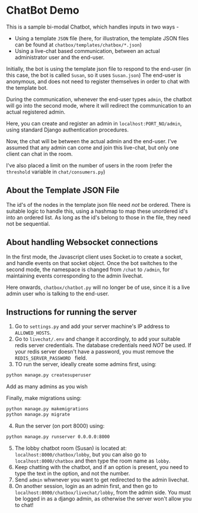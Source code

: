 # ChatBot Demo

This is a sample bi-modal Chatbot, which handles inputs in two ways -
* Using a template `JSON` file (here, for illustration, the template JSON files can be found at `chatbox/templates/chatbox/*.json`)
* Using a live-chat based communication, between an actual administrator user and the end-user.

Initially, the bot is using the template json file to respond to the end-user (in this case, the bot is called `Susan`, so it uses `Susan.json`)
The end-user is anonymous, and does not need to register themselves in order to chat with the template bot.

During the communication, whenever the end-user types `admin`, the chatbot will go into the second mode, where it will redirect the communication to an actual registered admin.

Here, you can create and register an admin in `localhost:PORT_NO/admin`, using standard Django authentication procedures.

Now, the chat will be between the actual admin and the end-user. I've assumed that any admin can come and join this live-chat, but only one client can chat in the room.

I've also placed a limit on the number of users in the room (refer the `threshold` variable in `chat/consumers.py`)

## About the Template JSON File
The id's of the nodes in the template json file need *not* be ordered. There is suitable logic to handle this, using a hashmap to map these unordered id's into an ordered list. As long as the id's belong to those in the file, they need not be sequential.

## About handling Websocket connections
In the first mode, the Javascript client uses Socket.io to create a socket, and handle events on that socket object. Once the bot switches to the second mode, the namespace is changed from `/chat` to `/admin`, for maintaining events corresponding to the admin livechat.

Here onwards, `chatbox/chatbot.py` will no longer be of use, since it is a live admin user who is talking to the end-user.

## Instructions for running the server
1. Go to `settings.py` and add your server machine's IP address to `ALLOWED_HOSTS`.
2. Go to `livechat/.env` and change it accordingly, to add your suitable redis server credentials. The database credentials need *NOT* be used. If your redis server doesn't have a password, you must remove the `REDIS_SERVER_PASSWORD ` field.
3. TO run the server, ideally create some admins first, using:
```bash
python manage.py createsuperuser
```

Add as many admins as you wish

Finally, make migrations using:
```bash
python manage.py makemigrations
python manage.py migrate
```

4. Run the server (on port 8000) using:
```bash
python manage.py runserver 0.0.0.0:8000
```

5. The lobby chatbot room (Susan) is located at: `localhost:8000/chatbox/lobby`, but you can also go to `localhost:8000/chatbox` and then type the room name as `lobby`.
6. Keep chatting with the chatbot, and if an option is present, you need to type the text in the option, and not the number.
7. Send `admin` whwnever you want to get redirected to the admin livechat.
8. On another session, login as an admin first, and then go to `localhost:8000/chatbox/livechat/lobby`, from the admin side. You must be logged in as a django admin, as otherwise the server won't allow you to chat!

